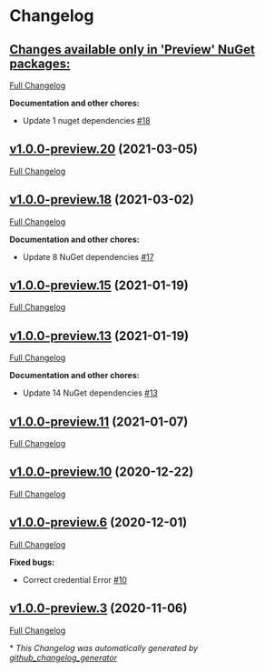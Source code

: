 # Changelog

## [**Changes available only in 'Preview' NuGet packages:**](https://github.com/nanoframework/lib-nanoFramework.WebServer/tree/HEAD)

[Full Changelog](https://github.com/nanoframework/lib-nanoFramework.WebServer/compare/v1.0.0-preview.20...HEAD)

**Documentation and other chores:**

- Update 1 nuget dependencies [\#18](https://github.com/nanoframework/lib-nanoFramework.WebServer/pull/18)

## [v1.0.0-preview.20](https://github.com/nanoframework/lib-nanoFramework.WebServer/tree/v1.0.0-preview.20) (2021-03-05)

[Full Changelog](https://github.com/nanoframework/lib-nanoFramework.WebServer/compare/v1.0.0-preview.18...v1.0.0-preview.20)

## [v1.0.0-preview.18](https://github.com/nanoframework/lib-nanoFramework.WebServer/tree/v1.0.0-preview.18) (2021-03-02)

[Full Changelog](https://github.com/nanoframework/lib-nanoFramework.WebServer/compare/v1.0.0-preview.15...v1.0.0-preview.18)

**Documentation and other chores:**

- Update 8 NuGet dependencies [\#17](https://github.com/nanoframework/lib-nanoFramework.WebServer/pull/17)

## [v1.0.0-preview.15](https://github.com/nanoframework/lib-nanoFramework.WebServer/tree/v1.0.0-preview.15) (2021-01-19)

[Full Changelog](https://github.com/nanoframework/lib-nanoFramework.WebServer/compare/v1.0.0-preview.13...v1.0.0-preview.15)

## [v1.0.0-preview.13](https://github.com/nanoframework/lib-nanoFramework.WebServer/tree/v1.0.0-preview.13) (2021-01-19)

[Full Changelog](https://github.com/nanoframework/lib-nanoFramework.WebServer/compare/v1.0.0-preview.11...v1.0.0-preview.13)

**Documentation and other chores:**

- Update 14 NuGet dependencies [\#13](https://github.com/nanoframework/lib-nanoFramework.WebServer/pull/13)

## [v1.0.0-preview.11](https://github.com/nanoframework/lib-nanoFramework.WebServer/tree/v1.0.0-preview.11) (2021-01-07)

[Full Changelog](https://github.com/nanoframework/lib-nanoFramework.WebServer/compare/v1.0.0-preview.10...v1.0.0-preview.11)

## [v1.0.0-preview.10](https://github.com/nanoframework/lib-nanoFramework.WebServer/tree/v1.0.0-preview.10) (2020-12-22)

[Full Changelog](https://github.com/nanoframework/lib-nanoFramework.WebServer/compare/v1.0.0-preview.6...v1.0.0-preview.10)

## [v1.0.0-preview.6](https://github.com/nanoframework/lib-nanoFramework.WebServer/tree/v1.0.0-preview.6) (2020-12-01)

[Full Changelog](https://github.com/nanoframework/lib-nanoFramework.WebServer/compare/v1.0.0-preview.3...v1.0.0-preview.6)

**Fixed bugs:**

- Correct credential Error [\#10](https://github.com/nanoframework/lib-nanoFramework.WebServer/pull/10)

## [v1.0.0-preview.3](https://github.com/nanoframework/lib-nanoFramework.WebServer/tree/v1.0.0-preview.3) (2020-11-06)

[Full Changelog](https://github.com/nanoframework/lib-nanoFramework.WebServer/compare/704679e6497dbaa464b14bc1393edccb7d9b786e...v1.0.0-preview.3)



\* *This Changelog was automatically generated by [github_changelog_generator](https://github.com/github-changelog-generator/github-changelog-generator)*
